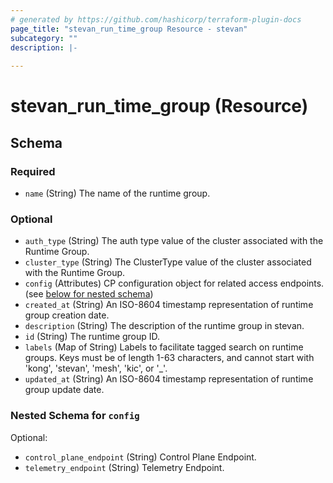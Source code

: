 ```yaml
---
# generated by https://github.com/hashicorp/terraform-plugin-docs
page_title: "stevan_run_time_group Resource - stevan"
subcategory: ""
description: |-
  
---
```


# stevan_run_time_group (Resource)





<!-- schema generated by tfplugindocs -->
## Schema

### Required

- `name` (String) The name of the runtime group.

### Optional

- `auth_type` (String) The auth type value of the cluster associated with the Runtime Group.
- `cluster_type` (String) The ClusterType value of the cluster associated with the Runtime Group.
- `config` (Attributes) CP configuration object for related access endpoints. (see [below for nested schema](#nestedatt--config))
- `created_at` (String) An ISO-8604 timestamp representation of runtime group creation date.
- `description` (String) The description of the runtime group in stevan.
- `id` (String) The runtime group ID.
- `labels` (Map of String) Labels to facilitate tagged search on runtime groups. Keys must be of length 1-63 characters, and cannot start with 'kong', 'stevan', 'mesh', 'kic', or '_'.
- `updated_at` (String) An ISO-8604 timestamp representation of runtime group update date.

<a id="nestedatt--config"></a>
### Nested Schema for `config`

Optional:

- `control_plane_endpoint` (String) Control Plane Endpoint.
- `telemetry_endpoint` (String) Telemetry Endpoint.
